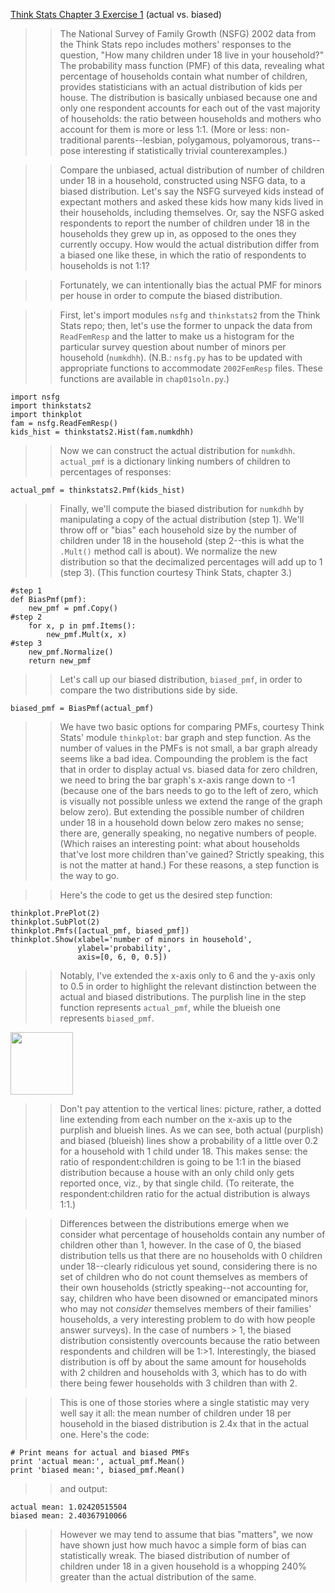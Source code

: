 [Think Stats Chapter 3 Exercise 1](http://greenteapress.com/thinkstats2/html/thinkstats2004.html#toc31) (actual vs. biased)

>> The National Survey of Family Growth (NSFG) 2002 data from the Think Stats repo includes mothers' responses to the question, "How many children under 18 live in your household?" The probability mass function (PMF) of this data, revealing what percentage of households contain what number of children, provides statisticians with an actual distribution of kids per house. The distribution is basically unbiased because one and only one respondent accounts for each out of the vast majority of households: the ratio between households and mothers who account for them is more or less 1:1. (More or less: non-traditional parents--lesbian, polygamous, polyamorous, trans--pose interesting if statistically trivial counterexamples.)

>> Compare the unbiased, actual distribution of number of children under 18 in a household, constructed using NSFG data, to a biased distribution. Let's say the NSFG surveyed kids instead of expectant mothers and asked these kids how many kids lived in their households, including themselves. Or, say the NSFG asked respondents to report the number of children under 18 in the households they grew up in, as opposed to the ones they currently occupy. How would the actual distribution differ from a biased one like these, in which the ratio of respondents to households is not 1:1?

>> Fortunately, we can intentionally bias the actual PMF for minors per house in order to compute the biased distribution. 

>> First, let's import modules `nsfg` and `thinkstats2` from the Think Stats repo; then, let's use the former to unpack the data from `ReadFemResp` and the latter to make us a histogram for the particular survey question about number of minors per household (`numkdhh`). (N.B.: `nsfg.py` has to be updated with appropriate functions to accommodate `2002FemResp` files. These functions are available in `chap01soln.py`.) 
```
import nsfg
import thinkstats2
import thinkplot
fam = nsfg.ReadFemResp()
kids_hist = thinkstats2.Hist(fam.numkdhh)
```
>> Now we can construct the actual distribution for `numkdhh`. `actual_pmf` is a dictionary linking numbers of children to percentages of responses:
```
actual_pmf = thinkstats2.Pmf(kids_hist)
```
>> Finally, we'll compute the biased distribution for `numkdhh` by manipulating a copy of the actual distribution (step 1). We'll throw off or "bias" each household size by the number of children under 18 in the household (step 2--this is what the `.Mult()` method call is about). We normalize the new distribution so that the decimalized percentages will add up to 1 (step 3). (This function courtesy Think Stats, chapter 3.)
```
#step 1
def BiasPmf(pmf):
    new_pmf = pmf.Copy()
#step 2
    for x, p in pmf.Items():
        new_pmf.Mult(x, x)  
#step 3
    new_pmf.Normalize()
    return new_pmf
```
>> Let's call up our biased distribution, `biased_pmf`, in order to compare the two distributions side by side.
```
biased_pmf = BiasPmf(actual_pmf)
```
>> We have two basic options for comparing PMFs, courtesy Think Stats' module `thinkplot`: bar graph and step function. As the number of values in the PMFs is not small, a bar graph already seems like a bad idea. Compounding the problem is the fact that in order to display actual vs. biased data for zero children, we need to bring the bar graph's x-axis range down to -1 (because one of the bars needs to go to the left of zero, which is visually not possible unless we extend the range of the graph below zero). But extending the possible number of children under 18 in a household down below zero makes no sense; there are, generally speaking, no negative numbers of people. (Which raises an interesting point: what about households that've lost more children than've gained? Strictly speaking, this is not the matter at hand.) For these reasons, a step function is the way to go.

>> Here's the code to get us the desired step function:
```
thinkplot.PrePlot(2)
thinkplot.SubPlot(2)
thinkplot.Pmfs([actual_pmf, biased_pmf])
thinkplot.Show(xlabel='number of minors in household',
               ylabel='probability',
               axis=[0, 6, 0, 0.5])
```
>> Notably, I've extended the x-axis only to 6 and the y-axis only to 0.5 in order to highlight the relevant distinction between the actual and biased distributions. The purplish line in the step function represents `actual_pmf`, while the blueish one represents `biased_pmf`.

<a href="https://github.com/bellentuck/dsp/commit/4178ecf79c094e9fd3c0853986b76928e43f3c91"><img src="img/thinkstats_actual_and_biased_pmfs.png" style="width: 100px;" target="_blank"></a>

>> Don't pay attention to the vertical lines: picture, rather, a dotted line extending from each number on the x-axis up to the purplish and blueish lines. As we can see, both actual (purplish) and biased (blueish) lines show a probability of a little over 0.2 for a household with 1 child under 18. This makes sense: the ratio of respondent:children is going to be 1:1 in the biased distribution because a house with an only child only gets reported once, viz., by that single child. (To reiterate, the respondent:children ratio for the actual distribution is always 1:1.) 

>> Differences between the distributions emerge when we consider what percentage of households contain any number of children other than 1, however. In the case of 0, the biased distribution tells us that there are no households with 0 children under 18--clearly ridiculous yet sound, considering there is no set of children who do not count themselves as members of their own households (strictly speaking--not accounting for, say, children who have been disowned or emancipated minors who may not *consider* themselves members of their families' households, a very interesting problem to do with how people answer surveys). In the case of numbers > 1, the biased distribution consistently overcounts because the ratio between respondents and children will be 1:>1. Interestingly, the biased distribution is off by about the same amount for households with 2 children and households with 3, which has to do with there being fewer households with 3 children than with 2.

>> This is one of those stories where a single statistic may very well say it all: the mean number of children under 18 per household in the biased distribution is 2.4x that in the actual one. Here's the code:
```
# Print means for actual and biased PMFs
print 'actual mean:', actual_pmf.Mean()
print 'biased mean:', biased_pmf.Mean()
```
>> and output:
```
actual mean: 1.02420515504
biased mean: 2.40367910066
```

>> However we may tend to assume that bias "matters", we now have shown just how much havoc a simple form of bias can statistically wreak. The biased distribution of number of children under 18 in a given household is a whopping 240% greater than the actual distribution of the same.